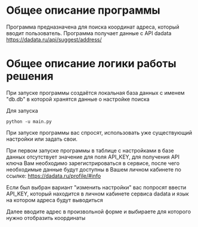 # Общее описание программы

Программа предназначена для поиска координат адреса, который вводит пользователь. Программа получает данные с API dadata https://dadata.ru/api/suggest/address/

# Общее описание логики работы решения

При запуске программы создаётся локальная база данных с именем "db.db" в которой хранятся данные о настройке поиска

Для запуска

`python -u main.py`

При запуске программы вас спросят, использовать уже существующий настройки или задать свои.

При первом запуске программы в таблице с настройками в базе данных отсутствует значение для поля API_KEY, для получения API ключа Вам необходимо зарегистрироваться в сервисе, после чего необходимые данные будут доступны в Вашем личном кабинете по ссылке: https://dadata.ru/profile/#info

Если был выбран вариант "изменить настройки" вас попросят ввести API_KEY, который находится в личном кабинете сервиса dadata и язык на котором адреса будут выводиться

Далее вводите адрес в произвольной форме и выбираете для которого нужно отобразить координаты
